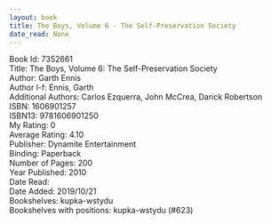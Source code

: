 ```yaml
---
layout: book
title: The Boys, Volume 6 - The Self-Preservation Society
date_read: None
---
```


Book Id: 7352661<br />
Title: The Boys, Volume 6: The Self-Preservation Society<br />
Author: Garth Ennis<br />
Author l-f: Ennis, Garth<br />
Additional Authors: Carlos Ezquerra, John McCrea, Darick Robertson<br />
ISBN: 1606901257<br />
ISBN13: 9781606901250<br />
My Rating: 0<br />
Average Rating: 4.10<br />
Publisher: Dynamite Entertainment<br />
Binding: Paperback<br />
Number of Pages: 200<br />
Year Published: 2010<br />
Date Read: <br />
Date Added: 2019/10/21<br />
Bookshelves: kupka-wstydu<br />
Bookshelves with positions: kupka-wstydu (#623)<br />

